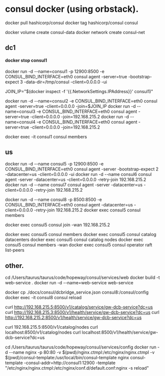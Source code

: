 
# consul docker (using orbstack).
docker pull hashicorp/consul
docker tag hashicorp/consul consul

docker volume create consul-data
docker network create consul-net

## dc1
#### docker stop consul1
docker run -d --name=consul1 -p 12900:8500 -e CONSUL_BIND_INTERFACE=eth0 consul agent -server=true -bootstrap-expect 3 -data-dir=/tmp/consul -client=0.0.0.0 -ui

JOIN_IP="$(docker inspect -f '{{.NetworkSettings.IPAddress}}' consul1)"

docker run -d --name=consul2 -e CONSUL_BIND_INTERFACE=eth0 consul agent -server=true -client=0.0.0.0 -join=$JOIN_IP
docker run -d --name=consul3 -e CONSUL_BIND_INTERFACE=eth0 consul agent -server=true -client=0.0.0.0 -join=192.168.215.2
docker run -d --name=consul4 -e CONSUL_BIND_INTERFACE=eth0 consul agent -server=true -client=0.0.0.0 -join=192.168.215.2

docker exec -it consul1 consul members

## us
docker run -d --name consul5 -p 12900:8500 -e CONSUL_BIND_INTERFACE=eth0 consul agent -server -bootstrap-expect 2 -datacenter=us -client=0.0.0.0 -ui 
docker run -d --name consul6 consul agent -server -datacenter=us -client=0.0.0.0 -retry-join 192.168.215.2
docker run -d --name consul7 consul agent -server -datacenter=us -client=0.0.0.0 -retry-join 192.168.215.2

docker run -d --name consul8 -p 8500:8500 -e CONSUL_BIND_INTERFACE=eth0 consul agent -datacenter=us -client=0.0.0.0 -retry-join 192.168.215.2
docker exec consul5 consul members

docker exec consul5 consul join -wan 192.168.215.2

docker exec consul5 consul members
docker exec consul5 consul catalog datacenters
docker exec consul5 consul catalog nodes
docker exec consul5 consul members -wan
docker exec consul5 consul operator raft list-peers



## other.
cd /Users/taurus/taurus/code/hopeway/consul/services/web
docker build -t web-service .
docker run -d --name=web-service web-service

docker cp ./docs/consul/dcbridge_service.json consul8:/consul/config
docker exec -it consul8 consul reload

curl http://192.168.215.5:8500/v1/catalog/service/gw-dcb-service?dc=us
curl http://192.168.215.3:8500/v1/health/service/gw-dcb-service?dc=us
curl http://192.168.215.2:8500/v1/health/service/gw-dcb-service?dc=us

curl 192.168.215.5:8500/v1/catalog/nodes
curl localhost:8500/v1/catalog/nodes
curl localhost:8500/v1/health/service/gw-dcb-service?dc=us

cd /Users/taurus/taurus/code/hopeway/consul/services/config
docker run -d --name nginx -p 80:80 -v $(pwd)/nginx.ctmpl:/etc/nginx/nginx.ctmpl -v $(pwd)/consul-template:/usr/local/bin/consul-template nginx
​
consul-template -consul-addr=http://consul1:12900 -template "/etc/nginx/nginx.ctmpl:/etc/nginx/conf.d/default.conf:nginx -s reload"
​


​
